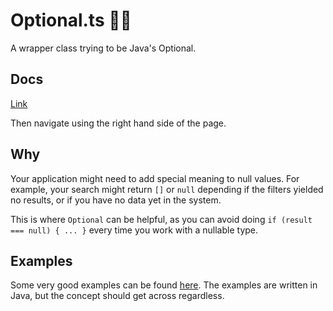 # Optional.ts 🤷‍♂️

A wrapper class trying to be Java's Optional.

## Docs
[Link](https://kreatemore.github.io/optional-ts/modules/_index_.html)

Then navigate using the right hand side of the page. 

## Why

Your application might need to add special meaning to null values.
For example, your search might return `[]` or `null` depending if the
filters yielded no results, or if you have no data yet in the system.

This is where `Optional` can be helpful, as you can avoid doing 
`if (result === null) { ... }` every time you work with a nullable type.
 
 ## Examples
 
Some very good examples can be found [here](http://www.baeldung.com/java-optional).
The examples are written in Java, but the concept should get across regardless.